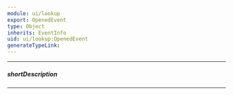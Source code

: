 ```yaml
---
module: ui/lookup
export: OpenedEvent
type: Object
inherits: EventInfo
uid: ui/lookup:OpenedEvent
generateTypeLink: 
---
```

---
##### shortDescription
<!-- Description goes here -->

---
<!-- Description goes here -->